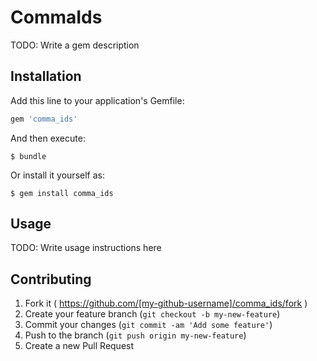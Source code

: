 # CommaIds

TODO: Write a gem description

## Installation

Add this line to your application's Gemfile:

```ruby
gem 'comma_ids'
```

And then execute:

    $ bundle

Or install it yourself as:

    $ gem install comma_ids

## Usage

TODO: Write usage instructions here

## Contributing

1. Fork it ( https://github.com/[my-github-username]/comma_ids/fork )
2. Create your feature branch (`git checkout -b my-new-feature`)
3. Commit your changes (`git commit -am 'Add some feature'`)
4. Push to the branch (`git push origin my-new-feature`)
5. Create a new Pull Request
